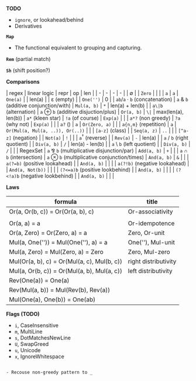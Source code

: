 **TODO**

- `ignore`, or lookahead/behind
- Derivatives

**`Map`**

- The functional equivalent to grouping and capturing. 

**`Rem`** (partial match)

**`Sh`** (shift position?)

**Comparisons**

| regex | linear logic | repr | op | len |
| - | - | - | - |
| ∅ | | `Zero` | | |
| `a` | `a` | `One(a)` | | len(a) |
| ε (empty) | | `One('')` | 0 |
| `ab`/`a` · `b` (concatenation) | `a` & `b` (additive conjunction/with) | `Mul(a, b)` | `*` | len(a) + len(b) |
| `a\|b` (alternation) | `a` ⊕ `b` (additive disjuction/plus) | `Or(a, b)` | `\|` | max(len(a), len(b))
| `a*` (kleen star) | `!a` (of course) | `Exp(a)` | |
| `a*?` (non greedy) | `?a` (why not) | `Exp(a)` | |
| `a?` () | `a` | `Or(Zero, a)` | |
| `a{n,m}` (repetition) | `a` | `Or(Mul(a, Mul(a, ..)), Or(..))` | |
| `[a-z]` (class) | | `Seq(a, z)` | `..` | |
| `[^a-z]` (negation) | | `Not(a)` | `!` | |
| `a`<sup>†</sup> (reverse) | | `Rev(a)` | `-` | len(a) |
| `a` / `b` (right quotient) | | `Div(a, b)` | `/` | len(a) - len(b) |
| `a` \ `b` (left quotient) | | `Div(a, b)` | `/` | |
| RegexSet | `a` ⅋ `b` (multiplicative disjunction/par) | `Add(a, b)` | `+` | |
| `a` ∩ `b` (intersection) | `a` ⊗ `b` (multiplicative conjunction/times) | `And(a, b)` | `&` | |
| `a(?=b)` (positive lookahead) | | `And(a, b)` | | |
| `a(?!b)` (negative lookahead) | | `And(a, Not(b))` | | |
| `(?<=a)b` (positive lookbehind) | | `And(a, b)` | | |
| `(?<!a)b` (negative lookbehind) | | `And(a, b)` | | |

**Laws**

| formula | title |
| - | - |
| Or(a, Or(b, c)) = Or(Or(a, b), c) | Or-associativity |
| | |
| Or(a, a) = a | Or-idempotence |
| Or(a, Zero) = Or(Zero, a) = a | Zero, Or-unit |
| Mul(a, One('')) = Mul(One(''), a) = a | One(''), Mul-unit |
| Mul(a, Zero) = Mul(Zero, a) = Zero | Zero, Mul-zero |
| Mul(Or(a, b), c) = Or(Mul(a, c), Mul(b, c)) | right distributivity |
| Mul(a, Or(b, c)) = Or(Mul(a, b), Mul(a, c)) | left distributivity |
| Rev(One(a)) = One(a) | |
| Rev(Mul(a, b)) = Mul(Rev(b), Rev(a)) | |
| Mul(One(a), One(b)) = One(ab) | |

**Flags (TODO)**
- `i`, CaseInsensitive
- `m`, MultiLine
- `s`, DotMatchesNewLine
- `U`, SwapGreed
- `u`, Unicode
- `x`, IgnoreWhitespace
```

- Recouse non-greedy pattern to _
